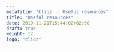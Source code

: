 ```yaml
---
metatitle: "Cliqz :: Useful resources"
title: "Useful resources"
date: 2019-11-21T15:44:02+02:00
draft: true
weight: 12
logo: "cliqz"
---
```


